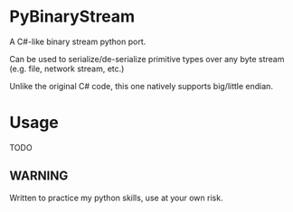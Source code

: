 # PyBinaryStream
A C#-like binary stream python port.

Can be used to serialize/de-serialize primitive types over any byte stream (e.g. file, network stream, etc.)

Unlike the original C# code, this one natively supports big/little endian.

# Usage
TODO

## WARNING
Written to practice my python skills, use at your own risk.
